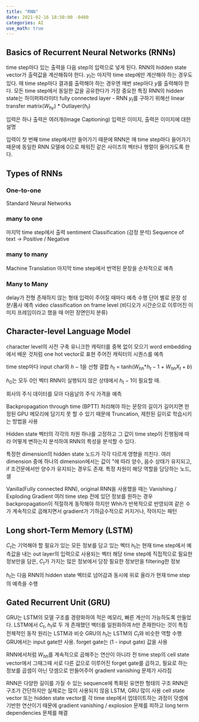 ```yaml
---
title: "RNN"
date: 2021-02-16 18:50:00 -0400
categories: AI
use_math: true
---
```


## Basics of Recurrent Neural Networks (RNNs)

time step마다 있는 출력을 다음 step의 입력으로 넣게 된다.
RNN의 hidden state vector가 출력값을 계산해줘야 한다.
$y_t$는 마지막 time step에만 계산해야 하는 경우도 있다. 매 time step마다 결과를 출력해야 하는 경우엔 매번 step마다 $y$를 출력해야 한다. 모든 time step에서 동일한 값을 공유한다가 가장 중요한 특징
RNN의 hidden state는 하이퍼파라미터
fully connected layer - RNN
$y_t$를 구하기 위해선 linear transfer matrix($W_\mathit{hy}$) * Outlayer($h_t$)

입력은 하나 출력은 여러개(Image Captioning)
입력은 이미지, 출력은 이미지에 대한 설명

입력이 첫 번째 time step에서만 들어가기 때문에 RNN은 매 time step마다 들어가기 때문에 동일한 RNN 모델에 0으로 채워진 같은 사이즈의 벡터나 행렬이 들어가도록 한다.

## Types of RNNs

### One-to-one
Standard Neural Networks

### many to one
마지막 time step에서 출력
sentiment Classification (감정 분석)
Sequence of text -> Positive / Negative

### many to many
Machine Translation
마지막 time step에서 번역된 문장을 순차적으로 예측

### Many to Many
delay가 전형 존재하지 않는 형태
입력이 주어질 때마다 예측 수행
단어 별로 문장 성분/품사 예측
video classification on frame level (비디오가 시간순으로 이루어진 이미지 프레임이라고 했을 때 어떤 장면인지 분류)


## Character-level Language Model
character level의 사전 구축
  유니크한 캐릭터를 중복 없이 모으기
  word embedding에서 배운 것처럼 one hot vector로 표현
  주어진 캐릭터의 시퀀스를 예측

time step마다 input char와 $h-1$을 선형 결합
$h_t$ = tanh($W_\mathit{hh}$*$h_t - 1$ + $W_\mathit{hh}X_t + b$)

$h_0$는 모두 0인 벡터
RNN이 실행되지 않은 상태에서 $h_t - 1$이 필요할 때.

회사의 주식 데이터를 모아 다음날의 주식 가격을 예측

Backpropagation through time (BPTT)
처리해야 하는 문장의 길이가 길어지면 한정된 GPU 메모리에 담기지 못 할 수 있기 때문에 Truncation, 제한된 길이로 학습시키는 방법을 사용

Hidden state 벡터의 각각의 차원 하나를 고정하고 그 값이 time step이 진행됨에 따라 어떻게 변하는지 분석하여 RNN의 특성을 분석할 수 있다.

특정한 dimension의 hidden state 노드가 각각 다르게 영향을 끼친다.
여러 dimension 중에 하나의 dimension에서는 값이 "에 따라 양수, 음수 상태가 유지되고, if 조건문에서만 양수가 유지되는 경우도 존재. 특정 차원이 해당 역할을 담당하는 노드, 셀

Vanilla(Fully connected RNN), original RNN을 사용했을 때는 Vanishing / Exploding Gradient 
여러 time step 전에 있던 정보를 원하는 경우 backpropagation이 적절하게 동작해야 하지만 Whh가 반복적으로 반영되여 같은 수가 계속적으로 곱해지면서 gradient가 기하급수적으로 커지거나, 작아지는 패턴



## Long short-Term Memory (LSTM)

$C_t$는 기억해야 할 필요가 있는 모든 정보를 담고 있는 벡터
$h_t$는 현재 time step에서 예측값을 내는 out layer의 입력으로 사용되는 벡터
해당 time step에 직접적으로 필요한 정보만을 담은, $C_t$가 가지는 많은 정보에서 당장 필요한 정보만을 filtering한 정보

$h_t$는 다음 RNN의 hidden state 벡터로 넘어감과 동시에 위로 올라가 현재 time step의 예측을 수행

## Gated Recurrent Unit (GRU)

GRU는 LSTM의 모델 구조를 경량화하여 적은 메모리, 빠른 계산이 가능하도록 만들었다.
LSTM에서 $C_t$, $h_t$로 두 개 존재했던 벡터를 일원화하여 $h$만 존재한다는 것이 특징
전체적인 동작 원리는 LSTM과 비슷
GRU의 $h_t$는 LSTM의 $C_t$와 비슷한 역할 수행
GRU에서는 input gate만 사용. forget gate는 (1 - input gate) 값을 사용

RNN에서처럼 $W_\mathit{hh}$를 계속적으로 곱해주는 연산이 아니라 전 time step의 cell state vector에서 그때그때 서로 다른 값으로 이루어진 forget gate를 곱하고, 필요로 하는 정보를 곱셈이 아닌 덧셈으로 만들어주어 gradient vanishing 문제가 사라짐

RNN은 다양한 길이를 가질 수 있는 sequence에 특화된 유연한 형태의 구조
RNN은 구조가 간단하지만 실제로는 많이 사용되지 않음
LSTM, GRU 많이 사용
cell state vector 또는 hidden state vector를 각 time step에서 업데이트하는 과정이 덧셈에 기반한 연산이기 때문에 gradient vanishing / explosion 문제를 피하고 long term dependencies 문제를 해결

